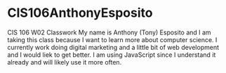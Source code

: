 # CIS106AnthonyEsposito
CIS 106 W02 Classwork
My name is Anthony (Tony) Esposito and I am taking this class because I want to learn more about computer science. I currently work doing digital marketing and a little bit of web development and I would liek to get better. I am using JavaScript since I understand it already and will likely use it more often.
